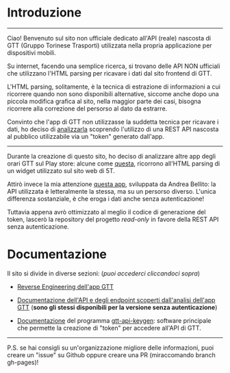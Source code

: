 # Introduzione

-----
Ciao! Benvenuto sul sito non ufficiale dedicato all'API (reale) nascosta di GTT (Gruppo Torinese Trasporti) utilizzata nella propria applicazione per dispositivi mobili.

Su internet, facendo una semplice ricerca, si trovano delle API NON ufficiali che utilizzano l'HTML parsing per ricavare i dati dal sito frontend di GTT.

L'HTML parsing, solitamente, è la tecnica di estrazione di informazioni a cui ricorrere quando non sono disponibili alternative, siccome anche dopo una piccola modifica grafica al sito, nella maggior parte dei casi, bisogna ricorrere alla correzione del persorso al dato da estrarre.

Convinto che l'app di GTT non utilizzasse la suddetta tecnica per ricavare i dati, ho deciso di [analizzarla](https://gtt.gabboxl.ga/gtt_reverse) scoprendo l'utilizzo di una REST API nascosta al pubblico utilizzabile via un "token" generato dall'app.

---

Durante la creazione di questo sito, ho deciso di analizzare altre app degli orari GTT sul Play store: alcune come [questa](https://play.google.com/store/apps/details?id=it.paologodino.bustorino), ricorrono all'HTML parsing di un widget utilizzato sul sito web di 5T.

 Attirò invece la mia attenzione [questa app](https://play.google.com/store/apps/details?id=com.belandsoft.orariGTT), sviluppata da Andrea Bellito: la API utilizzata è letteralmente la stessa, ma su un persorso diverso.
 L'unica differenza sostanziale, è che eroga i dati anche senza autenticazione!

Tuttavia appena avrò ottimizzato al meglio il codice di generazione del token, lascerò la repository del progetto *read-only* in favore della REST API senza autenticazione.

# Documentazione

Il sito si divide in diverse sezioni: (*puoi accederci cliccandoci sopra*)

* [Reverse Engineering dell'app GTT](https://gtt.gabboxl.ga/gtt_reverse)

* <a href="https://gtt.gabboxl.ga/API" name="api_endpoints">Documentazione dell'API e degli endpoint scoperti dall'analisi dell'app GTT</a> (<b>sono gli stessi disponibili per la versione senza autenticazione</b>)

* [Documentazione](https://github.com/Gabboxl/gtt-api-keygen/blob/master/README.md) del programma [gtt-api-keygen](https://github.com/Gabboxl/gtt-api-keygen): software principale che permette la creazione di "token" per accedere all'API di GTT.


---

P.S. se hai consigli su un'organizzazione migliore delle informazioni, puoi creare un "issue" su Github oppure creare una PR (miraccomando branch gh-pages)!
